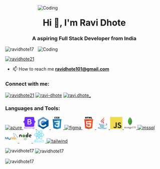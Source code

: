 <img align="right" alt="Coding" width="400" src="https://i.pinimg.com/originals/0f/68/48/0f6848b108482b73e39433816745dc32.jpg">
<h1 align="center">Hi 👋, I'm Ravi Dhote</h1>
<h3 align="center">A aspiring Full Stack Developer from India</h3>
<img align="right" alt="Coding" width="400" src="https://pics.craiyon.com/2023-11-20/lJPiREGMQGyQ6uwZgZ24zA.webp">


<p align="left"> <img src="https://komarev.com/ghpvc/?username=ravidhote17&label=Profile%20views&color=0e75b6&style=flat" alt="ravidhote17" /> </p>

<p align="left"> <a href="https://twitter.com/ravidhote21" target="blank"><img src="https://img.shields.io/twitter/follow/ravidhote21?logo=twitter&style=for-the-badge" alt="ravidhote21" /></a> </p>

- 📫 How to reach me **ravidhote101@gmail.com**

<h3 align="left">Connect with me:</h3>
<p align="left">
<a href="https://twitter.com/ravidhote21" target="blank"><img align="center" src="https://raw.githubusercontent.com/rahuldkjain/github-profile-readme-generator/master/src/images/icons/Social/twitter.svg" alt="ravidhote21" height="30" width="40" /></a>
<a href="https://linkedin.com/in/ravi-dhote" target="blank"><img align="center" src="https://raw.githubusercontent.com/rahuldkjain/github-profile-readme-generator/master/src/images/icons/Social/linked-in-alt.svg" alt="ravi-dhote" height="30" width="40" /></a>
<a href="https://instagram.com/ravi.dhote_" target="blank"><img align="center" src="https://raw.githubusercontent.com/rahuldkjain/github-profile-readme-generator/master/src/images/icons/Social/instagram.svg" alt="ravi.dhote_" height="30" width="40" /></a>
</p>

<h3 align="left">Languages and Tools:</h3>
<p align="left"> <a href="https://azure.microsoft.com/en-in/" target="_blank" rel="noreferrer"> <img src="https://www.vectorlogo.zone/logos/microsoft_azure/microsoft_azure-icon.svg" alt="azure" width="40" height="40"/> </a> <a href="https://getbootstrap.com" target="_blank" rel="noreferrer"> <img src="https://raw.githubusercontent.com/devicons/devicon/master/icons/bootstrap/bootstrap-plain-wordmark.svg" alt="bootstrap" width="40" height="40"/> </a> <a href="https://www.cprogramming.com/" target="_blank" rel="noreferrer"> <img src="https://raw.githubusercontent.com/devicons/devicon/master/icons/c/c-original.svg" alt="c" width="40" height="40"/> </a> <a href="https://www.w3schools.com/css/" target="_blank" rel="noreferrer"> <img src="https://raw.githubusercontent.com/devicons/devicon/master/icons/css3/css3-original-wordmark.svg" alt="css3" width="40" height="40"/> </a> <a href="https://www.figma.com/" target="_blank" rel="noreferrer"> <img src="https://www.vectorlogo.zone/logos/figma/figma-icon.svg" alt="figma" width="40" height="40"/> </a> <a href="https://www.w3.org/html/" target="_blank" rel="noreferrer"> <img src="https://raw.githubusercontent.com/devicons/devicon/master/icons/html5/html5-original-wordmark.svg" alt="html5" width="40" height="40"/> </a> <a href="https://www.java.com" target="_blank" rel="noreferrer"> <img src="https://raw.githubusercontent.com/devicons/devicon/master/icons/java/java-original.svg" alt="java" width="40" height="40"/> </a> <a href="https://developer.mozilla.org/en-US/docs/Web/JavaScript" target="_blank" rel="noreferrer"> <img src="https://raw.githubusercontent.com/devicons/devicon/master/icons/javascript/javascript-original.svg" alt="javascript" width="40" height="40"/> </a> <a href="https://www.mongodb.com/" target="_blank" rel="noreferrer"> <img src="https://raw.githubusercontent.com/devicons/devicon/master/icons/mongodb/mongodb-original-wordmark.svg" alt="mongodb" width="40" height="40"/> </a> <a href="https://www.microsoft.com/en-us/sql-server" target="_blank" rel="noreferrer"> <img src="https://www.svgrepo.com/show/303229/microsoft-sql-server-logo.svg" alt="mssql" width="40" height="40"/> </a> <a href="https://www.mysql.com/" target="_blank" rel="noreferrer"> <img src="https://raw.githubusercontent.com/devicons/devicon/master/icons/mysql/mysql-original-wordmark.svg" alt="mysql" width="40" height="40"/> </a> <a href="https://nodejs.org" target="_blank" rel="noreferrer"> <img src="https://raw.githubusercontent.com/devicons/devicon/master/icons/nodejs/nodejs-original-wordmark.svg" alt="nodejs" width="40" height="40"/> </a> <a href="https://reactjs.org/" target="_blank" rel="noreferrer"> <img src="https://raw.githubusercontent.com/devicons/devicon/master/icons/react/react-original-wordmark.svg" alt="react" width="40" height="40"/> </a> <a href="https://tailwindcss.com/" target="_blank" rel="noreferrer"> <img src="https://www.vectorlogo.zone/logos/tailwindcss/tailwindcss-icon.svg" alt="tailwind" width="40" height="40"/> </a> </p>

<p><img align="left" src="https://github-readme-stats.vercel.app/api/top-langs?username=ravidhote17&show_icons=true&locale=en&layout=compact" alt="ravidhote17" /></p>

<p>&nbsp;<img align="center" src="https://github-readme-stats.vercel.app/api?username=ravidhote17&show_icons=true&locale=en" alt="ravidhote17" /></p>

<p><img align="center" src="https://github-readme-streak-stats.herokuapp.com/?user=ravidhote17&" alt="ravidhote17" /></p>
